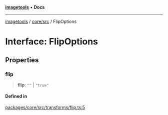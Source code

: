 [**imagetools**](../../../README.md) • **Docs**

***

[imagetools](../../../modules.md) / [core/src](../README.md) / FlipOptions

# Interface: FlipOptions

## Properties

### flip

> **flip**: `""` \| `"true"`

#### Defined in

[packages/core/src/transforms/flip.ts:5](https://github.com/JonasKruckenberg/imagetools/blob/b6421598cd4879d5c28755c1d558f8b5955cc5a1/packages/core/src/transforms/flip.ts#L5)
